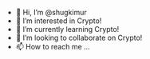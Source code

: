 - 👋 Hi, I’m @shugkimur
- 👀 I’m interested in Crypto!
- 🌱 I’m currently learning Crypto!
- 💞️ I’m looking to collaborate on Crypto!
- 📫 How to reach me ...

<!---
shugkimura/shugkimura is a ✨ special ✨ repository because its `README.md` (this file) appears on your GitHub profile.
You can click the Preview link to take a look at your changes.
--->
